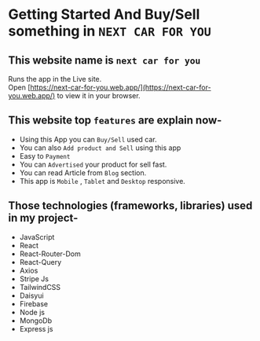 # Getting Started And Buy/Sell something in `NEXT CAR FOR YOU`

## This website name is `next car for you`

Runs the app in the Live site.\
Open [https://next-car-for-you.web.app/](https://next-car-for-you.web.app/) to view it in your browser.

## This website top `features` are explain now-

* Using this App you can `Buy/Sell` used car.
* You can also `Add product and Sell` using this app
* Easy to `Payment`
* You can `Advertised` your product for sell fast. 
* You can read Article from `Blog` section.
* This app is `Mobile` , `Tablet` and `Desktop` responsive.

   
## Those technologies (frameworks, libraries) used in my project-

* JavaScript
* React
* React-Router-Dom
* React-Query
* Axios
* Stripe Js
* TailwindCSS
* Daisyui
* Firebase
* Node js
* MongoDb
* Express js